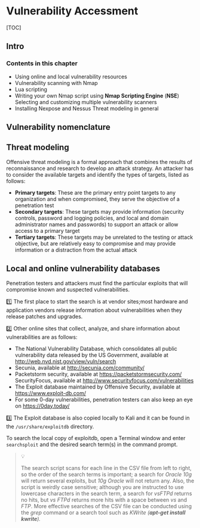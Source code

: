# Vulnerability Accessment

[TOC]



## Intro



### Contents in this chapter

- Using online and local vulnerability resources
- Vulnerability scanning with Nmap
- Lua scripting
- Writing your own Nmap script using **Nmap Scripting Engine** (**NSE**) Selecting and customizing multiple vulnerability scanners
- Installing Nexpose and Nessus Threat modeling in general





## Vulnerability nomenclature



## Threat modeling

Offensive threat modeling is a formal approach that combines the results of reconnaissance and research to develop an attack strategy. An attacker has to consider the available targets and identify the types of targets, listed as follows:

- **Primary targets**: These are the primary entry point targets to any organization and when compromised, they serve the objective of a penetration test
- **Secondary targets**: These targets may provide information (security controls, password and logging policies, and local and domain administrator names and passwords) to support an attack or allow access to a primary target
- **Tertiary targets**: These targets may be unrelated to the testing or attack objective, but are relatively easy to compromise and may provide information or a distraction from the actual attack

## Local and online vulnerability databases

Penetration testers and attackers must find the particular exploits that will compromise known and suspected vulnerabilities. 

:one: The first place to start the search is at vendor sites;most hardware and application vendors release information about vulnerabilities when they release patches and upgrades. 

:two: Other online sites that collect, analyze, and share information about vulnerabilities are as follows:

- The National Vulnerability Database, which consolidates all public vulnerability data released by the US Government, available at http://web.nvd.nist.gov/view/vuln/search
- Secunia, available at http://secunia.com/community/
- Packetstorm security, available at https://packetstormsecurity.com/ SecurityFocus, available at http://www.securityfocus.com/vulnerabilities
- The Exploit database maintained by Offensive Security, available at https://www.exploit-db.com/
- For some 0-day vulnerabilities, penetration testers can also keep an eye on https://0day.today/

:three: The Exploit database is also copied locally to Kali and it can be found in the `/usr/share/exploitdb` directory.

To search the local copy of exploitdb, open a Terminal window and enter `searchsploit` and the desired search term(s) in the command prompt.

> :bulb:
>
> The search script scans for each line in the CSV file from left to right, so the order of the search terms is important; a search for *Oracle 10g* will return several exploits, but *10g Oracle* will not return any. Also, the script is weirdly case sensitive; although you are instructed to use lowercase characters in the search term, a search for *vsFTPd* returns no hits, but *vs FTPd* returns more hits with a space between *vs* and *FTP*. More effective searches of the CSV file can be conducted using the *grep* command or a search tool such as *KWrite* *(**apt-get install kwrite**).*



